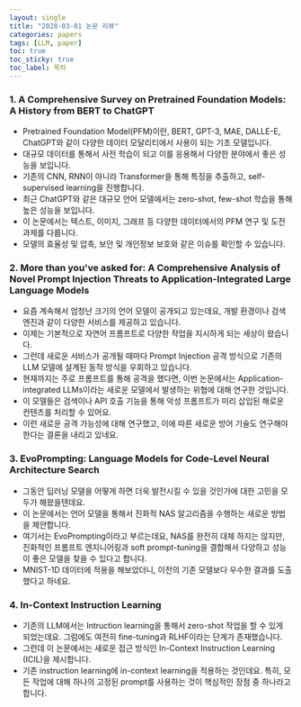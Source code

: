```yaml
---
layout: single
title: "2028-03-01 논문 리뷰"
categories: papers
tags: [LLM, paper]
toc: true
toc_sticky: true
toc_label: 목차
---
```


### 1. A Comprehensive Survey on Pretrained Foundation Models: A History from BERT to ChatGPT
- Pretrained Foundation Model(PFM)이란, BERT, GPT-3, MAE, DALLE-E, ChatGPT와 같이 다양한 데이터 모달리티에서 사용이 되는 기초 모델입니다.
- 대규모 데이터를 통해서 사전 학습이 되고 이를 응용해서 다양한 분야에서 좋은 성능을 보입니다.
- 기존의 CNN, RNN이 아니라 Transformer을 통해 특징을 추출하고, self-supervised learning을 진행합니다.
- 최근 ChatGPT와 같은 대규모 언어 모델에서는 zero-shot, few-shot 학습을 통해 높은 성능을 보입니다.
- 이 논문에서는 텍스트, 이미지, 그래프 등 다양한 데이터에서의 PFM 연구 및 도전 과제를 다룹니다.
- 모델의 효율성 및 압축, 보안 및 개인정보 보호와 같은 이슈를 확인할 수 있습니다.

### 2. More than you've asked for: A Comprehensive Analysis of Novel Prompt Injection Threats to Application-Integrated Large Language Models
- 요즘 계속해서 엄청난 크기의 언어 모델이 공개되고 있는데요, 개발 환경이나 검색 엔진과 같이 다양한 서비스를 제공하고 있습니다.
- 이제는 기본적으로 자연어 프롬프트로 다양한 작업을 지시하게 되는 세상이 왔습니다.
- 그런데 새로운 서비스가 공개될 때마다 Prompt Injection 공격 방식으로 기존의 LLM 모델에 설계된 동작 방식을 우회하고 있습니다.
- 현재까지는 주로 프롬프트를 통해 공격을 했다면, 이번 논문에서는 Application-integrated LLMs이라는 새로운 모델에서 발생하는 위협에 대해 연구한 것입니다.
- 이 모델들은 검색이나 API 호출 기능을 통해 악성 프롬프트가 미리 삽입된 해로운 컨텐츠를 처리할 수 있어요.
- 이런 새로운 공격 가능성에 대해 연구했고, 이에 따른 새로운 방어 기술도 연구해야 한다는 결론을 내리고 있네요.

### 3. EvoPrompting: Language Models for Code-Level Neural Architecture Search
- 그동안 딥러닝 모델을 어떻게 하면 더욱 발전시킬 수 있을 것인가에 대한 고민을 모두가 해왔을텐데요.
- 이 논문에서는 언어 모델을 통해서 진화적 NAS 알고리즘을 수행하는 새로운 방법을 제안합니다.
- 여기서는 EvoPrompting이라고 부르는데요, NAS를 완전히 대체 하지는 않지만, 진화적인 프롬프트 엔지니어링과 soft prompt-tuning을 결합해서 다양하고 성능이 좋은 모델을 찾을 수 있다고 합니다.
- MNIST-1D 데이터에 적용을 해보았더니, 이전의 기존 모델보다 우수한 결과를 도출했다고 하네요.

### 4. In-Context Instruction Learning
- 기존의 LLM에서는 Intruction learning을 통해서 zero-shot 작업을 할 수 있게 되었는데요. 그럼에도 여전히 fine-tuning과 RLHF이라는 단계가 존재했습니다.
- 그런데 이 논문에서는 새로운 접근 방식인 In-Context Instruction Learning (ICIL)을 제시합니다.
- 기존 instruction learning에 in-context learning을 적용하는 것인데요. 특히, 모든 작업에 대해 하나의 고정된 prompt를 사용하는 것이 핵심적인 장점 중 하나라고 합니다.


